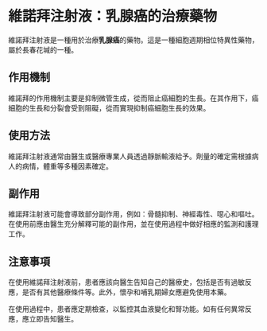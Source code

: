 # 維諾拜注射液：乳腺癌的治療藥物

維諾拜注射液是一種用於治療**乳腺癌**的藥物。這是一種細胞週期相位特異性藥物，屬於長春花堿的一種。

## 作用機制

維諾拜的作用機制主要是抑制微管生成，從而阻止癌細胞的生長。在其作用下，癌細胞的生長和分裂會受到阻礙，從而實現抑制癌細胞生長的效果。

## 使用方法

維諾拜注射液通常由醫生或醫療專業人員透過靜脈輸液給予。劑量的確定需根據病人的病情，體重等多種因素確定。

## 副作用

維諾拜注射液可能會導致部分副作用，例如：骨髓抑制、神經毒性、噁心和嘔吐。在使用前應由醫生充分解釋可能的副作用，並在使用過程中做好相應的監測和護理工作。

## 注意事項

在使用維諾拜注射液前，患者應該向醫生告知自己的醫療史，包括是否有過敏反應，是否有其他醫療條件等。此外，懷孕和哺乳期婦女應避免使用本藥。

在使用過程中，患者應定期檢查，以監控其血液變化和腎功能。如有任何異常反應，應立即告知醫生。
